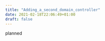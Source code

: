 ```yaml
---
title: "Adding_a_second_domain_controller"
date: 2021-02-18T22:06:49+01:00
draft: false
---
```


planned